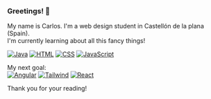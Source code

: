 ### Greetings! 👋

<!--
**KageHitokiri/KageHitokiri** is a ✨ _special_ ✨ repository because its `README.md` (this file) appears on your GitHub profile.

Here are some ideas to get you started:

- 🔭 I’m currently working on ...
- 🌱 I’m currently learning ...
- 👯 I’m looking to collaborate on ...
- 🤔 I’m looking for help with ...
- 💬 Ask me about ...
- 📫 How to reach me: ...
- 😄 Pronouns: ...
- ⚡ Fun fact: ...
-->
My name is Carlos. I'm a web design student in Castellón de la plana (Spain). <br/>
I'm currently learning about all this fancy things! <br/>

[![Java](https://img.shields.io/badge/Java-FF8400?style=for-the-badge&logo=java&logoColor=white&labelColor=101010)]()
[![HTML](https://img.shields.io/badge/HTML-FF6300?style=for-the-badge&logo=html5&logoColor=white&labelColor=FF6300)]()
[![CSS](https://img.shields.io/badge/CSS-0099F5?style=for-the-badge&logo=css3&logoColor=white&labelColor=0099F5)]()
[![JavaScript](https://img.shields.io/badge/JavaScript-F7DF1E?style=for-the-badge&logo=javascript&logoColor=white&labelColor=101010)]()

My next goal:<br/>
[![Angular](https://img.shields.io/badge/Angular-DB0020?style=for-the-badge&logo=angular&logoColor=white&labelColor=DB0020)]()
[![Tailwind](https://img.shields.io/badge/TailwindCss-029491?style=for-the-badge&logo=tailwindcss&logoColor=white&labelColor=029491)]()
[![React](https://img.shields.io/badge/React-00AFE3?style=for-the-badge&logo=react&logoColor=white&labelColor=00AFE3)]()
<br/>
<p>Thank you for your reading!</p>
